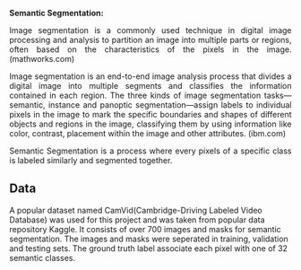 

**Semantic Segmentation:**
<p align='justify'>
Image segmentation is a commonly used technique in digital image processing and analysis to partition an image into multiple parts or regions, often based on the characteristics of the pixels in the image. (mathworks.com)
</p>

<p align='justify'>
Image segmentation is an end-to-end image analysis process that divides a digital image into multiple segments and classifies the information contained in each region. The three kinds of image segmentation tasks—semantic, instance and panoptic segmentation—assign labels to individual pixels in the image to mark the specific boundaries and shapes of different objects and regions in the image, classifying them by using information like color, contrast, placement within the image and other attributes. (ibm.com)
</p>

<p align='justify'>
Semantic Segmentation is a process where every pixels of a specific class is labeled similarly and segmented together.
</p>

## Data
A popular dataset named CamVid(Cambridge-Driving Labeled Video Database) was used for this project and was taken from popular data repository Kaggle. It consists of over 700 images and masks for semantic segmentation. The images and masks were seperated in training, validation and testing sets. The ground truth label associate each pixel with one of 32 semantic classes. 
